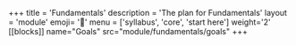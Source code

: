 +++
title = 'Fundamentals'
description = 'The plan for Fundamentals'
layout = 'module'
emoji= '🧱'
menu = ['syllabus', 'core', 'start here']
weight='2'
[[blocks]]
name="Goals"
src="module/fundamentals/goals"
+++
